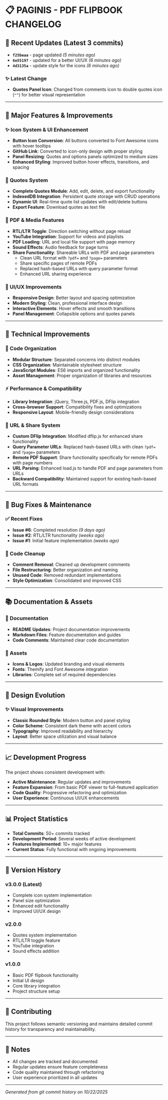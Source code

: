 # 📋 PAGINIS - PDF FLIPBOOK CHANGELOG

## 🎯 Recent Updates (Latest 3 commits)
- **`f25beaa`** - page updated *(5 minutes ago)*
- **`6e55197`** - updated for a better UI/UX *(6 minutes ago)*
- **`4d3135a`** - update style for the icons *(6 minutes ago)*

### ✨ Latest Change
- **Quotes Panel Icon**: Changed from comments icon to double quotes icon (`❝❞`) for better visual representation

---

## 🚀 Major Features & Improvements

### ✨ Icon System & UI Enhancement
- **Button Icon Conversion**: All buttons converted to Font Awesome icons with hover tooltips
- **GitHub Link**: Converted to icon-only design with proper styling
- **Panel Resizing**: Quotes and options panels optimized to medium sizes
- **Enhanced Styling**: Improved button hover effects, transitions, and spacing

### 💬 Quotes System
- **Complete Quotes Module**: Add, edit, delete, and export functionality
- **IndexedDB Integration**: Persistent quote storage with CRUD operations
- **Dynamic UI**: Real-time quote list updates with edit/delete buttons
- **Export Feature**: Download quotes as text file

### 📄 PDF & Media Features
- **RTL/LTR Toggle**: Direction switching without page reload
- **YouTube Integration**: Support for videos and playlists
- **PDF Loading**: URL and local file support with page memory
- **Sound Effects**: Audio feedback for page turns
- **Share Functionality**: Shareable URLs with PDF and page parameters
  - Clean URL format with `?pdf=` and `?page=` parameters
  - Share specific pages of remote PDFs
  - Replaced hash-based URLs with query parameter format
  - Enhanced URL sharing experience

### 🎨 UI/UX Improvements
- **Responsive Design**: Better layout and spacing optimization
- **Modern Styling**: Clean, professional interface design
- **Interactive Elements**: Hover effects and smooth transitions
- **Panel Management**: Collapsible options and quotes panels

---

## 🔧 Technical Improvements

### 📁 Code Organization
- **Modular Structure**: Separated concerns into distinct modules
- **CSS Organization**: Maintainable stylesheet structure
- **JavaScript Modules**: ES6 imports and organized functionality
- **Asset Management**: Proper organization of libraries and resources

### ⚡ Performance & Compatibility
- **Library Integration**: jQuery, Three.js, PDF.js, DFlip integration
- **Cross-browser Support**: Compatibility fixes and optimizations
- **Responsive Layout**: Mobile-friendly design considerations

### 🔗 URL & Share System
- **Custom DFlip Integration**: Modified dflip.js for enhanced share functionality
- **Query Parameter URLs**: Replaced hash-based URLs with clean `?pdf=` and `?page=` parameters
- **Remote PDF Support**: Share functionality specifically for remote PDFs with page numbers
- **URL Parsing**: Enhanced load.js to handle PDF and page parameters from URLs
- **Backward Compatibility**: Maintained support for existing hash-based URL formats

---

## 🐛 Bug Fixes & Maintenance

### ✅ Recent Fixes
- **Issue #6**: Completed resolution *(9 days ago)*
- **Issue #2**: RTL/LTR functionality *(weeks ago)*
- **Issue #1**: Initial feature implementation *(weeks ago)*

### 🧹 Code Cleanup
- **Comment Removal**: Cleaned up development comments
- **File Restructuring**: Better organization and naming
- **Unused Code**: Removed redundant implementations
- **Style Optimization**: Consolidated and improved CSS

---

## 📚 Documentation & Assets

### 📖 Documentation
- **README Updates**: Project documentation improvements
- **Markdown Files**: Feature documentation and guides
- **Code Comments**: Maintained clear code documentation

### 🎨 Assets
- **Icons & Logos**: Updated branding and visual elements
- **Fonts**: Themify and Font Awesome integration
- **Libraries**: Complete set of required dependencies

---

## 🎨 Design Evolution

### ✨ Visual Improvements
- **Classic Rounded Style**: Modern button and panel styling
- **Color Scheme**: Consistent dark theme with accent colors
- **Typography**: Improved readability and hierarchy
- **Layout**: Better space utilization and visual balance

---

## 📈 Development Progress

The project shows consistent development with:
- **Active Maintenance**: Regular updates and improvements
- **Feature Expansion**: From basic PDF viewer to full-featured application
- **Code Quality**: Progressive refactoring and optimization
- **User Experience**: Continuous UI/UX enhancements

---

## 📊 Project Statistics
- **Total Commits**: 50+ commits tracked
- **Development Period**: Several weeks of active development
- **Features Implemented**: 10+ major features
- **Current Status**: Fully functional with ongoing improvements

---

## 🔄 Version History

### v3.0.0 (Latest)
- Complete icon system implementation
- Panel size optimization
- Enhanced edit functionality
- Improved UI/UX design

### v2.0.0
- Quotes system implementation
- RTL/LTR toggle feature
- YouTube integration
- Sound effects addition

### v1.0.0
- Basic PDF flipbook functionality
- Initial UI design
- Core library integration
- Project structure setup

---

## 🤝 Contributing

This project follows semantic versioning and maintains detailed commit history for transparency and maintainability.

---

## 📝 Notes

- All changes are tracked and documented
- Regular updates ensure feature completeness
- Code quality maintained through refactoring
- User experience prioritized in all updates

---

*Generated from git commit history on 10/22/2025*
